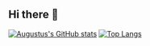 ## Hi there 👋

<!--
**gus-s-42/gus-s-42** is a ✨ _special_ ✨ repository because its `README.md` (this file) appears on your GitHub profile.

Here are some ideas to get you started:

- 🔭 I’m currently working on ...
- 🌱 I’m currently learning ...
- 👯 I’m looking to collaborate on ...
- 🤔 I’m looking for help with ...
- 💬 Ask me about ...
- 📫 How to reach me: ...
- 😄 Pronouns: ...
- ⚡ Fun fact: ...
-->


[![Augustus's GitHub stats](https://github-readme-stats.vercel.app/api?username=gus-s-42&hide=stars&theme=transparent&show_icons=true)](https://github.com/gus-s-42/github-readme-stats)
[![Top Langs](https://github-readme-stats.vercel.app/api/top-langs/?username=gus-s-42&size_weight=0.5&count_weight=0.5&theme=transparent&hide=html)](https://github.com/gus-s-42/github-readme-stats)
